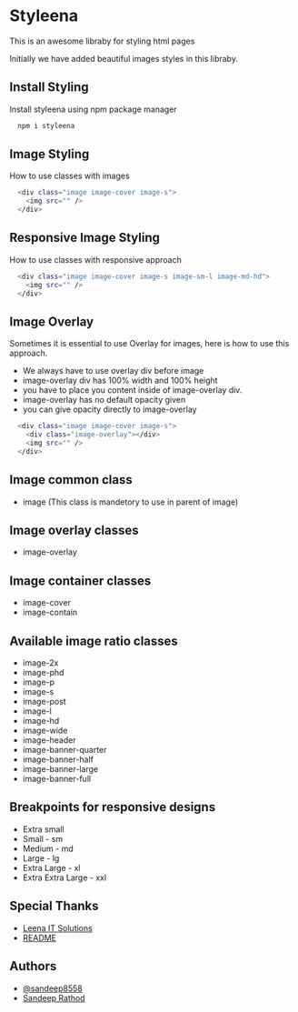 # Styleena

This is an awesome libraby for styling html pages

Initially we have added beautiful images styles in this libraby.



## Install Styling

Install styleena using npm package manager

```bash
  npm i styleena
```



## Image Styling

How to use classes with images

```bash
  <div class="image image-cover image-s">
    <img src="" />
  </div>
```



## Responsive Image Styling

How to use classes with responsive approach

```bash
  <div class="image image-cover image-s image-sm-l image-md-hd">
    <img src="" />
  </div>
```



## Image Overlay

Sometimes it is essential to use Overlay for images, here is how to use this approach.

- We always have to use overlay div before image
- image-overlay div has 100% width and 100% height
- you have to place you content inside of image-overlay div.
- image-overlay has no default opacity given
- you can give opacity directly to image-overlay

```bash
  <div class="image image-cover image-s">
    <div class="image-overlay"></div>
    <img src="" />
  </div>
```



## Image common class

- image (This class is mandetory to use in parent of image)



## Image overlay classes

- image-overlay



## Image container classes

- image-cover
- image-contain



## Available image ratio classes

- image-2x
- image-phd
- image-p
- image-s
- image-post
- image-l
- image-hd
- image-wide
- image-header
- image-banner-quarter
- image-banner-half
- image-banner-large
- image-banner-full



## Breakpoints for responsive designs

- Extra small
- Small - sm
- Medium - md
- Large - lg
- Extra Large - xl
- Extra Extra Large - xxl



## Special Thanks

 - [Leena IT Solutions](https://leenaitsolutions.com)
 - [README](https://github.com/sandeep8558)
 


## Authors

- [@sandeep8558](https://github.com/sandeep8558)
- [Sandeep Rathod](https://svrathod.com)